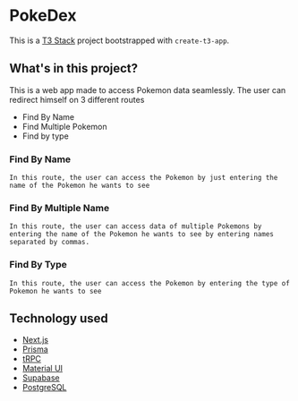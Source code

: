 # PokeDex

This is a [T3 Stack](https://create.t3.gg/) project bootstrapped with `create-t3-app`.

## What's in this project?
  This is a web app made to access Pokemon data seamlessly. The user can redirect himself on 3 different routes
  - Find By Name
  - Find Multiple Pokemon
  - Find by type
    
### Find By Name
    In this route, the user can access the Pokemon by just entering the name of the Pokemon he wants to see
    
### Find By Multiple Name
    In this route, the user can access data of multiple Pokemons by entering the name of the Pokemon he wants to see by entering names separated by commas.
    
### Find By Type
    In this route, the user can access the Pokemon by entering the type of Pokemon he wants to see

## Technology used
- [Next.js](https://nextjs.org)
- [Prisma](https://prisma.io)
- [tRPC](https://trpc.io)
- [Material UI](https://mui.com/)
- [Supabase](https://supabase.com/)
- [PostgreSQL](https://www.postgresql.org/)

